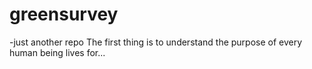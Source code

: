 greensurvey
===========
-just another repo
The first thing is to understand the purpose of every human being lives for...
